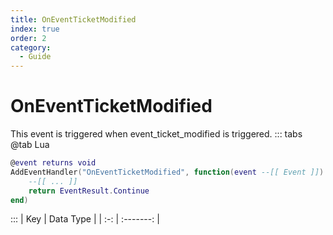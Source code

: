 ```yaml
---
title: OnEventTicketModified
index: true
order: 2
category:
  - Guide
---
```


# OnEventTicketModified
This event is triggered when event_ticket_modified is triggered.
::: tabs
@tab Lua
```lua
@event returns void
AddEventHandler("OnEventTicketModified", function(event --[[ Event ]])
    --[[ ... ]]
    return EventResult.Continue
end)
```

:::
| Key | Data Type |
| :-: | :-------: |